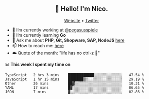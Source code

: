 <h2 align="center">👋 Hello! I'm Nico.</h2>
<p align="center">
  <a href="https://gruselhaus.com">Website</a> •
  <a href="https://twitter.com/NicoFinkernagel">Twitter</a>
</p>


- 🔭 I’m currently working at [@pegasusspiele](https://pegasus.de/en)
- 🌱 I’m currently learning **Go**
- 💬 Ask me about **PHP, Git, Shopware, SAP, NodeJS** [here](https://github.com/gruselhaus/gruselhaus/issues)
- 📫 How to reach me: [here](https://github.com/gruselhaus/gruselhaus/issues)
- ☁️ Quote of the month: "life has no ctrl-z 🌴"

📊 **This week I spent my time on**
<!--START_SECTION:waka-->
```text
TypeScript   2 hrs 3 mins    ████████████░░░░░░░░░░░░░   47.54 % 
JavaScript   1 hr 15 mins    ███████▒░░░░░░░░░░░░░░░░░   29.19 % 
Other        26 mins         ██▓░░░░░░░░░░░░░░░░░░░░░░   10.31 % 
YAML         17 mins         █▓░░░░░░░░░░░░░░░░░░░░░░░   06.65 % 
JSON         7 mins          ▓░░░░░░░░░░░░░░░░░░░░░░░░   02.86 % 
```
<!--END_SECTION:waka-->

